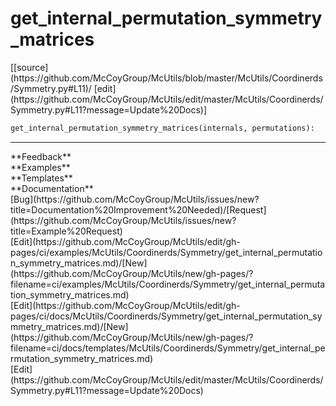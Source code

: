 # <a id="McUtils.Coordinerds.Symmetry.get_internal_permutation_symmetry_matrices">get_internal_permutation_symmetry_matrices</a>
<div class="docs-source-link" markdown="1">
[[source](https://github.com/McCoyGroup/McUtils/blob/master/McUtils/Coordinerds/Symmetry.py#L11)/
[edit](https://github.com/McCoyGroup/McUtils/edit/master/McUtils/Coordinerds/Symmetry.py#L11?message=Update%20Docs)]
</div>

```python
get_internal_permutation_symmetry_matrices(internals, permutations): 
```













---


<div markdown="1" class="text-secondary">
<div class="container">
  <div class="row">
   <div class="col" markdown="1">
**Feedback**   
</div>
   <div class="col" markdown="1">
**Examples**   
</div>
   <div class="col" markdown="1">
**Templates**   
</div>
   <div class="col" markdown="1">
**Documentation**   
</div>
   <div class="col" markdown="1">
   
</div>
   <div class="col" markdown="1">
   
</div>
   <div class="col" markdown="1">
   
</div>
</div>
  <div class="row">
   <div class="col" markdown="1">
[Bug](https://github.com/McCoyGroup/McUtils/issues/new?title=Documentation%20Improvement%20Needed)/[Request](https://github.com/McCoyGroup/McUtils/issues/new?title=Example%20Request)   
</div>
   <div class="col" markdown="1">
[Edit](https://github.com/McCoyGroup/McUtils/edit/gh-pages/ci/examples/McUtils/Coordinerds/Symmetry/get_internal_permutation_symmetry_matrices.md)/[New](https://github.com/McCoyGroup/McUtils/new/gh-pages/?filename=ci/examples/McUtils/Coordinerds/Symmetry/get_internal_permutation_symmetry_matrices.md)   
</div>
   <div class="col" markdown="1">
[Edit](https://github.com/McCoyGroup/McUtils/edit/gh-pages/ci/docs/McUtils/Coordinerds/Symmetry/get_internal_permutation_symmetry_matrices.md)/[New](https://github.com/McCoyGroup/McUtils/new/gh-pages/?filename=ci/docs/templates/McUtils/Coordinerds/Symmetry/get_internal_permutation_symmetry_matrices.md)   
</div>
   <div class="col" markdown="1">
[Edit](https://github.com/McCoyGroup/McUtils/edit/master/McUtils/Coordinerds/Symmetry.py#L11?message=Update%20Docs)   
</div>
   <div class="col" markdown="1">
   
</div>
   <div class="col" markdown="1">
   
</div>
   <div class="col" markdown="1">
   
</div>
</div>
</div>
</div>